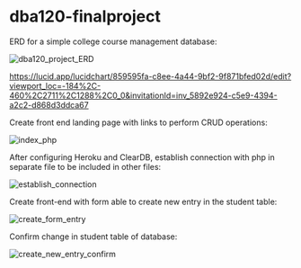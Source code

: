# dba120-finalproject

ERD for a simple college course management database:

![dba120_project_ERD](https://user-images.githubusercontent.com/123834123/230692914-a1bada7d-2d28-4800-8d94-55cab6de2834.jpg)

https://lucid.app/lucidchart/859595fa-c8ee-4a44-9bf2-9f871bfed02d/edit?viewport_loc=-184%2C-460%2C2711%2C1288%2C0_0&invitationId=inv_5892e924-c5e9-4394-a2c2-d868d3ddca67

Create front end landing page with links to perform CRUD operations:

![index_php](https://user-images.githubusercontent.com/123834123/232341290-4bf4ab28-da9c-4504-a726-e46894bce18d.png)

After configuring Heroku and ClearDB, establish connection with php in separate file to be included in other files:

![establish_connection](https://user-images.githubusercontent.com/123834123/232341559-ec21a304-ee61-4342-9296-6610be0b7fb3.jpg)

Create front-end with form able to create new entry in the student table:

![create_form_entry](https://user-images.githubusercontent.com/123834123/232341763-77b28d63-5099-4bed-a61a-eae29f204cea.png)

Confirm change in student table of database:

![create_new_entry_confirm](https://user-images.githubusercontent.com/123834123/232341837-fb2074f4-127b-4795-9f68-bd5e87eb6248.png)
